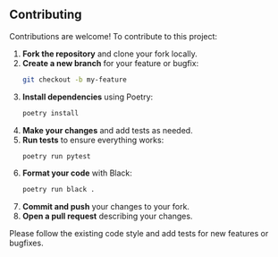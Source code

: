 ## Contributing

Contributions are welcome! To contribute to this project:

1. **Fork the repository** and clone your fork locally.
2. **Create a new branch** for your feature or bugfix:
   ```bash
   git checkout -b my-feature
   ```
3. **Install dependencies** using Poetry:
   ```bash
   poetry install
   ```
4. **Make your changes** and add tests as needed.
5. **Run tests** to ensure everything works:
   ```bash
   poetry run pytest
   ```
6. **Format your code** with Black:
   ```bash
   poetry run black .
   ```
7. **Commit and push** your changes to your fork.
8. **Open a pull request** describing your changes.

Please follow the existing code style and add tests for new features or bugfixes.
